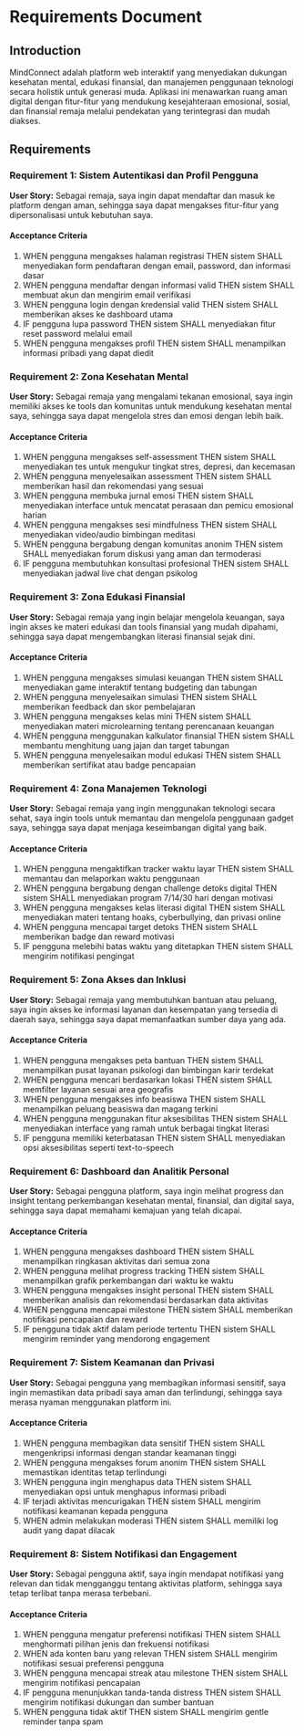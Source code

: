# Requirements Document

## Introduction

MindConnect adalah platform web interaktif yang menyediakan dukungan kesehatan mental, edukasi finansial, dan manajemen penggunaan teknologi secara holistik untuk generasi muda. Aplikasi ini menawarkan ruang aman digital dengan fitur-fitur yang mendukung kesejahteraan emosional, sosial, dan finansial remaja melalui pendekatan yang terintegrasi dan mudah diakses.

## Requirements

### Requirement 1: Sistem Autentikasi dan Profil Pengguna

**User Story:** Sebagai remaja, saya ingin dapat mendaftar dan masuk ke platform dengan aman, sehingga saya dapat mengakses fitur-fitur yang dipersonalisasi untuk kebutuhan saya.

#### Acceptance Criteria

1. WHEN pengguna mengakses halaman registrasi THEN sistem SHALL menyediakan form pendaftaran dengan email, password, dan informasi dasar
2. WHEN pengguna mendaftar dengan informasi valid THEN sistem SHALL membuat akun dan mengirim email verifikasi
3. WHEN pengguna login dengan kredensial valid THEN sistem SHALL memberikan akses ke dashboard utama
4. IF pengguna lupa password THEN sistem SHALL menyediakan fitur reset password melalui email
5. WHEN pengguna mengakses profil THEN sistem SHALL menampilkan informasi pribadi yang dapat diedit

### Requirement 2: Zona Kesehatan Mental

**User Story:** Sebagai remaja yang mengalami tekanan emosional, saya ingin memiliki akses ke tools dan komunitas untuk mendukung kesehatan mental saya, sehingga saya dapat mengelola stres dan emosi dengan lebih baik.

#### Acceptance Criteria

1. WHEN pengguna mengakses self-assessment THEN sistem SHALL menyediakan tes untuk mengukur tingkat stres, depresi, dan kecemasan
2. WHEN pengguna menyelesaikan assessment THEN sistem SHALL memberikan hasil dan rekomendasi yang sesuai
3. WHEN pengguna membuka jurnal emosi THEN sistem SHALL menyediakan interface untuk mencatat perasaan dan pemicu emosional harian
4. WHEN pengguna mengakses sesi mindfulness THEN sistem SHALL menyediakan video/audio bimbingan meditasi
5. WHEN pengguna bergabung dengan komunitas anonim THEN sistem SHALL menyediakan forum diskusi yang aman dan termoderasi
6. IF pengguna membutuhkan konsultasi profesional THEN sistem SHALL menyediakan jadwal live chat dengan psikolog

### Requirement 3: Zona Edukasi Finansial

**User Story:** Sebagai remaja yang ingin belajar mengelola keuangan, saya ingin akses ke materi edukasi dan tools finansial yang mudah dipahami, sehingga saya dapat mengembangkan literasi finansial sejak dini.

#### Acceptance Criteria

1. WHEN pengguna mengakses simulasi keuangan THEN sistem SHALL menyediakan game interaktif tentang budgeting dan tabungan
2. WHEN pengguna menyelesaikan simulasi THEN sistem SHALL memberikan feedback dan skor pembelajaran
3. WHEN pengguna mengakses kelas mini THEN sistem SHALL menyediakan materi microlearning tentang perencanaan keuangan
4. WHEN pengguna menggunakan kalkulator finansial THEN sistem SHALL membantu menghitung uang jajan dan target tabungan
5. WHEN pengguna menyelesaikan modul edukasi THEN sistem SHALL memberikan sertifikat atau badge pencapaian

### Requirement 4: Zona Manajemen Teknologi

**User Story:** Sebagai remaja yang ingin menggunakan teknologi secara sehat, saya ingin tools untuk memantau dan mengelola penggunaan gadget saya, sehingga saya dapat menjaga keseimbangan digital yang baik.

#### Acceptance Criteria

1. WHEN pengguna mengaktifkan tracker waktu layar THEN sistem SHALL memantau dan melaporkan waktu penggunaan
2. WHEN pengguna bergabung dengan challenge detoks digital THEN sistem SHALL menyediakan program 7/14/30 hari dengan motivasi
3. WHEN pengguna mengakses kelas literasi digital THEN sistem SHALL menyediakan materi tentang hoaks, cyberbullying, dan privasi online
4. WHEN pengguna mencapai target detoks THEN sistem SHALL memberikan badge dan reward motivasi
5. IF pengguna melebihi batas waktu yang ditetapkan THEN sistem SHALL mengirim notifikasi pengingat

### Requirement 5: Zona Akses dan Inklusi

**User Story:** Sebagai remaja yang membutuhkan bantuan atau peluang, saya ingin akses ke informasi layanan dan kesempatan yang tersedia di daerah saya, sehingga saya dapat memanfaatkan sumber daya yang ada.

#### Acceptance Criteria

1. WHEN pengguna mengakses peta bantuan THEN sistem SHALL menampilkan pusat layanan psikologi dan bimbingan karir terdekat
2. WHEN pengguna mencari berdasarkan lokasi THEN sistem SHALL memfilter layanan sesuai area geografis
3. WHEN pengguna mengakses info beasiswa THEN sistem SHALL menampilkan peluang beasiswa dan magang terkini
4. WHEN pengguna menggunakan fitur aksesibilitas THEN sistem SHALL menyediakan interface yang ramah untuk berbagai tingkat literasi
5. IF pengguna memiliki keterbatasan THEN sistem SHALL menyediakan opsi aksesibilitas seperti text-to-speech

### Requirement 6: Dashboard dan Analitik Personal

**User Story:** Sebagai pengguna platform, saya ingin melihat progress dan insight tentang perkembangan kesehatan mental, finansial, dan digital saya, sehingga saya dapat memahami kemajuan yang telah dicapai.

#### Acceptance Criteria

1. WHEN pengguna mengakses dashboard THEN sistem SHALL menampilkan ringkasan aktivitas dari semua zona
2. WHEN pengguna melihat progress tracking THEN sistem SHALL menampilkan grafik perkembangan dari waktu ke waktu
3. WHEN pengguna mengakses insight personal THEN sistem SHALL memberikan analisis dan rekomendasi berdasarkan data aktivitas
4. WHEN pengguna mencapai milestone THEN sistem SHALL memberikan notifikasi pencapaian dan reward
5. IF pengguna tidak aktif dalam periode tertentu THEN sistem SHALL mengirim reminder yang mendorong engagement

### Requirement 7: Sistem Keamanan dan Privasi

**User Story:** Sebagai pengguna yang membagikan informasi sensitif, saya ingin memastikan data pribadi saya aman dan terlindungi, sehingga saya merasa nyaman menggunakan platform ini.

#### Acceptance Criteria

1. WHEN pengguna membagikan data sensitif THEN sistem SHALL mengenkripsi informasi dengan standar keamanan tinggi
2. WHEN pengguna mengakses forum anonim THEN sistem SHALL memastikan identitas tetap terlindungi
3. WHEN pengguna ingin menghapus data THEN sistem SHALL menyediakan opsi untuk menghapus informasi pribadi
4. IF terjadi aktivitas mencurigakan THEN sistem SHALL mengirim notifikasi keamanan kepada pengguna
5. WHEN admin melakukan moderasi THEN sistem SHALL memiliki log audit yang dapat dilacak

### Requirement 8: Sistem Notifikasi dan Engagement

**User Story:** Sebagai pengguna aktif, saya ingin mendapat notifikasi yang relevan dan tidak mengganggu tentang aktivitas platform, sehingga saya tetap terlibat tanpa merasa terbebani.

#### Acceptance Criteria

1. WHEN pengguna mengatur preferensi notifikasi THEN sistem SHALL menghormati pilihan jenis dan frekuensi notifikasi
2. WHEN ada konten baru yang relevan THEN sistem SHALL mengirim notifikasi sesuai preferensi pengguna
3. WHEN pengguna mencapai streak atau milestone THEN sistem SHALL mengirim notifikasi pencapaian
4. IF pengguna menunjukkan tanda-tanda distress THEN sistem SHALL mengirim notifikasi dukungan dan sumber bantuan
5. WHEN pengguna tidak aktif THEN sistem SHALL mengirim gentle reminder tanpa spam